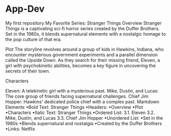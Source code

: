 # App-Dev
My first repository My Favorite Series: Stranger Things Overview Stranger Things is a captivating sci-fi horror series created by the Duffer Brothers. Set in the 1980s, it blends supernatural elements with a nostalgic homage to the pop culture of that era.

Plot The storyline revolves around a group of kids in Hawkins, Indiana, who encounter mysterious government experiments and a parallel dimension called the Upside Down. As they search for their missing friend, Eleven, a girl with psychokinetic abilities, becomes a key figure in uncovering the secrets of their town.

Characters

Eleven: A telekinetic girl with a mysterious past. Mike, Dustin, and Lucas: The core group of friends facing supernatural challenges. Chief Jim Hopper: Hawkins' dedicated police chief with a complex past. Markdown Elements •Bold Text: Stranger Things •Headers: •Overview •Plot •Characters •Italic Text: Stranger Things •Ordered List: 3.1. Eleven 3.2. Mike, Dustin, and Lucas 3.3. Chief Jim Hopper •Unordered List: •Set in the 1980s •Blends supernatural and nostalgia •Created by the Duffer Brothers •Links: Netflix
